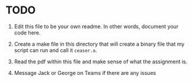 # TODO

1. Edit this file to be your own readme. In other words, document your code here.

2. Create a make file in this directory that will create a binary file that my script can run and call it `ceaser.o`. 

3. Read the pdf within this file and make sense of what the assignment is.

4. Message Jack or George on Teams if there are any issues